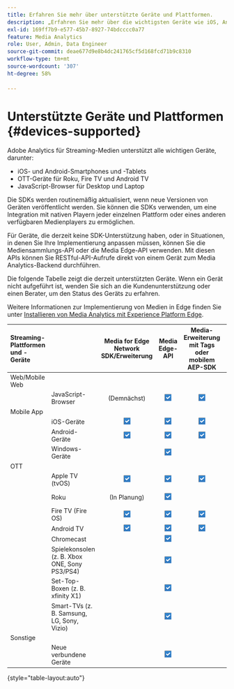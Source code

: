 ```yaml
---
title: Erfahren Sie mehr über unterstützte Geräte und Plattformen.
description: „Erfahren Sie mehr über die wichtigsten Geräte wie iOS, Android, OTT-Geräte und JavaScript-Browser, die Adobe Analytics for Streaming Media unterstützt.“
exl-id: 169ff7b9-e577-45b7-8927-74bdcccc0a77
feature: Media Analytics
role: User, Admin, Data Engineer
source-git-commit: deae677d9e8b4dc241765cf5d168fcd71b9c8310
workflow-type: tm+mt
source-wordcount: '307'
ht-degree: 58%

---
```


# Unterstützte Geräte und Plattformen {#devices-supported}

Adobe Analytics für Streaming-Medien unterstützt alle wichtigen Geräte, darunter:

* iOS- und Android-Smartphones und -Tablets
* OTT-Geräte für Roku, Fire TV und Android TV
* JavaScript-Browser für Desktop und Laptop

Die SDKs werden routinemäßig aktualisiert, wenn neue Versionen von Geräten veröffentlicht werden. Sie können die SDKs verwenden, um eine Integration mit nativen Playern jeder einzelnen Plattform oder eines anderen verfügbaren Medienplayers zu ermöglichen.

Für Geräte, die derzeit keine SDK-Unterstützung haben, oder in Situationen, in denen Sie Ihre Implementierung anpassen müssen, können Sie die Mediensammlungs-API oder die Media Edge-API verwenden. Mit diesen APIs können Sie RESTful-API-Aufrufe direkt von einem Gerät zum Media Analytics-Backend durchführen.

Die folgende Tabelle zeigt die derzeit unterstützten Geräte. Wenn ein Gerät nicht aufgeführt ist, wenden Sie sich an die Kundenunterstützung oder einen Berater, um den Status des Geräts zu erfahren.

Weitere Informationen zur Implementierung von Medien in Edge finden Sie unter [Installieren von Media Analytics mit Experience Platform Edge](/help/implementation/implementation-edge.md).

| Streaming-Plattformen und -Geräte | | Media for Edge Network SDK/Erweiterung | Media Edge-API | Media-Erweiterung mit Tags oder mobilem AEP-SDK | Medien-SDK | Mediensammlungs-API |
|:---|:---|:---:|:---:|:---:|:---:|:---:|
| Web/Mobile Web | | | | | |
| | JavaScript-Browser | (Demnächst) | ![Unterstützt](/help/assets/icon-blue-check.png) | ![Unterstützt](/help/assets/icon-blue-check.png) | ![Unterstützt](/help/assets/icon-blue-check.png) | ![Unterstützt](/help/assets/icon-blue-check.png) |
| Mobile App | | | | | |
| | iOS-Geräte | ![Unterstützt](/help/assets/icon-blue-check.png) | ![Unterstützt](/help/assets/icon-blue-check.png) | ![Unterstützt](/help/assets/icon-blue-check.png) | | ![Unterstützt](/help/assets/icon-blue-check.png) | |
| | Android-Geräte | ![Unterstützt](/help/assets/icon-blue-check.png) | ![Unterstützt](/help/assets/icon-blue-check.png) | ![Unterstützt](/help/assets/icon-blue-check.png) | | ![Unterstützt](/help/assets/icon-blue-check.png) |
| | Windows-Geräte | | ![Unterstützt](/help/assets/icon-blue-check.png) | | | ![Unterstützt](/help/assets/icon-blue-check.png) |
| OTT | | | | | | |
| | Apple TV (tvOS) | ![Unterstützt](/help/assets/icon-blue-check.png) | ![Unterstützt](/help/assets/icon-blue-check.png) | ![Unterstützt](/help/assets/icon-blue-check.png) | | ![Unterstützt](/help/assets/icon-blue-check.png) |
| | Roku | (In Planung) | ![Unterstützt](/help/assets/icon-blue-check.png) | | ![Unterstützt](/help/assets/icon-blue-check.png)<br>(BrightScript) | ![Unterstützt](/help/assets/icon-blue-check.png)<br>(nativ) |
| | Fire TV (Fire OS) | ![Unterstützt](/help/assets/icon-blue-check.png) | ![Unterstützt](/help/assets/icon-blue-check.png) | ![Unterstützt](/help/assets/icon-blue-check.png) | | ![Unterstützt](/help/assets/icon-blue-check.png) |
| | Android TV | ![Unterstützt](/help/assets/icon-blue-check.png) | ![Unterstützt](/help/assets/icon-blue-check.png) | ![Unterstützt](/help/assets/icon-blue-check.png) | | ![Unterstützt](/help/assets/icon-blue-check.png) |
| | Chromecast | | ![Unterstützt](/help/assets/icon-blue-check.png) | | ![Unterstützt](/help/assets/icon-blue-check.png) | ![Unterstützt](/help/assets/icon-blue-check.png) |
| | Spielekonsolen (z. B. Xbox ONE, Sony PS3/PS4) | | ![Unterstützt](/help/assets/icon-blue-check.png) | | | ![Unterstützt](/help/assets/icon-blue-check.png) |
| | Set-Top-Boxen (z. B. xfinity X1) | | ![Unterstützt](/help/assets/icon-blue-check.png) | | | ![Unterstützt](/help/assets/icon-blue-check.png) |
| | Smart-TVs (z. B. Samsung, LG, Sony, Vizio) | | ![Unterstützt](/help/assets/icon-blue-check.png) | | | ![Unterstützt](/help/assets/icon-blue-check.png) |
| Sonstige | | | | | | |
| | Neue verbundene Geräte | | ![Unterstützt](/help/assets/icon-blue-check.png) | | | ![Unterstützt](/help/assets/icon-blue-check.png) |

{style="table-layout:auto"}
